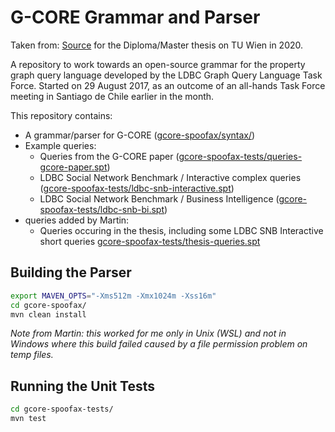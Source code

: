 # G-CORE Grammar and Parser
Taken from: [Source](https://github.com/ldbc/ldbc_gcore_parser) for the Diploma/Master thesis on TU Wien in 2020.

A repository to work towards an open-source grammar for the property graph query language developed by the LDBC Graph Query Language Task Force.  Started on 29 August 2017, as an outcome of an all-hands Task Force meeting in Santiago de Chile earlier in the month.

This repository contains:

 - A grammar/parser for G-CORE ([gcore-spoofax/syntax/](gcore-spoofax/syntax/))
 - Example queries:
   - Queries from the G-CORE paper ([gcore-spoofax-tests/queries-gcore-paper.spt](gcore-spoofax-tests/queries-gcore-paper.spt))
   - LDBC Social Network Benchmark / Interactive complex queries ([gcore-spoofax-tests/ldbc-snb-interactive.spt](gcore-spoofax-tests/ldbc-snb-interactive.spt))
   - LDBC Social Network Benchmark / Business Intelligence ([gcore-spoofax-tests/ldbc-snb-bi.spt](gcore-spoofax-tests/ldbc-snb-bi.spt))
 - queries added by Martin:
   - Queries occuring in the thesis, including some LDBC SNB Interactive short queries [gcore-spoofax-tests/thesis-queries.spt](gcore-spoofax-tests/thesis-queries.spt)

## Building the Parser

```bash
export MAVEN_OPTS="-Xms512m -Xmx1024m -Xss16m"
cd gcore-spoofax/
mvn clean install
```
*Note from Martin: this worked for me only in Unix (WSL) and not in Windows where this build failed 
caused by a file permission problem on temp files.*

## Running the Unit Tests

```bash
cd gcore-spoofax-tests/
mvn test
```
